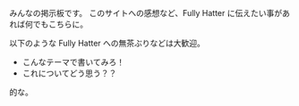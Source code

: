
みんなの掲示板です。
このサイトへの感想など、Fully Hatter に伝えたい事があれば何でもこちらに。

以下のような Fully Hatter への無茶ぶりなどは大歓迎。

- こんなテーマで書いてみろ！
- これについてどう思う？？

的な。
